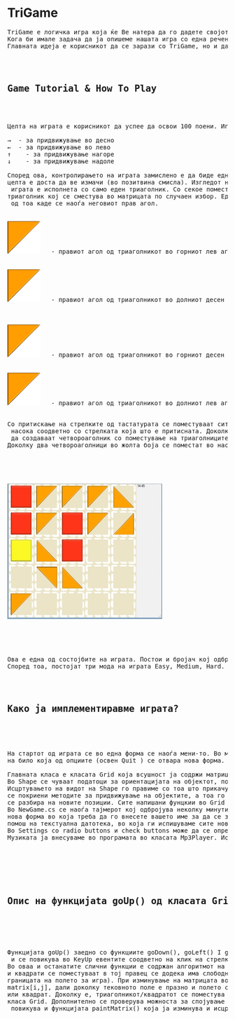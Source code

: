 <html>
<head>
<meta charset="UTF-8">
</head>

<body>

<h1><strong>TriGame</strong></h1>

<pre>
TriGame е логичка игра која ќе Ве натера да го дадете својот максимум за да победитe.
Кога би имале задача да ја опишеме нашата игра со една реченица, ова е реченицата која најдобро го прави тоа. 
Главната идеја е корисникот да се зарази со TriGame, но и да не му се дозволи лесно да победи.



<h2>Game Tutorial & How To Play</h2>


Целта на играта е корисникот да успее да освои 100 поени. Играта се игра со помош на стрелките на тастатурата:

→  - за придвижување во десно
←  - за придвижување во лево
↑    - за придвижување нагоре
↓    - за придвижување надоле

Според ова, контролирањето на играта замислено е да биде едноставно, но нејзината логика иако наизглед едноставна,
целта е доста да ве измачи (во позитвина смисла). Изгледот на играта е составен од матрица 5x5, која на стартот од
 играта е исполнета со само еден триаголник. Со секое поместување на триаголникот низ матрицата, се создава нов 
триаголник кој се сместува во матрицата по случаен избор. Еден триаголник може да се најде во 4 позиции во зависност
 од тоа каде се наоѓа неговиот прав агол.


<img src="https://raw.githubusercontent.com/Gago993/TriGame/master/MenuButton/Resources/t1.png"/>   - правиот агол од триаголникот во горниот лев агол од квадратчето


<img src="https://raw.githubusercontent.com/Gago993/TriGame/master/MenuButton/Resources/t1.png"/>   - правиот агол од триаголникот во долниот десен агол од квадратчето  
 


<img src="https://raw.githubusercontent.com/Gago993/TriGame/master/MenuButton/Resources/t1.png"/>   - правиот агол од триаголникот во горниот десен агол од квадратчето


<img src="https://raw.githubusercontent.com/Gago993/TriGame/master/MenuButton/Resources/t1.png"/>   - правиот агол од триаголникот во долниот лев агол од квадрачето


Со притискање на стрелките од тастатурата се поместуваат сите постоечки триаголници во празните полиња од матрицата во
 насока соодветно со стрелката која што е притисната. Доколку постојат 2 триаголници еден до друг кои се така  позиционирани
 да создаваат четвороаголник со поместување на триаголниците еден кон друг се создава четвороаголник во жолта боја. 
Доколку два четвороаголници во жолта боја се поместат во насока еден кон друг се создава црвен четвороаголник. 





<img src="https://raw.githubusercontent.com/Gago993/TriGame/master/MenuButton/Resources/gameImage.jpg"/>





Ова е една од состојбите на играта. Постои и бројач кој одбројува и тоа во зависност од претходно избраната тежина од Settings.
Според тоа, постојат три мода на играта Easy, Medium, Hard.



<h2>Како ја имплементиравме играта?</h2>



На стартот од играта се во една форма се наоѓа мени-то. Во менито има 4 опции, New Game, Rankings, Settings и Quit. Со кликање
на било која од опциите (освен Quit ) се отвара нова форма. Тоа значи дека работиме со повеќе различни форми. 

Главната класа е класата Grid која всушност ја содржи матрицата на играта, матрица од објекти од класата Shape. 
Во Shape се чуваат податоци за ориентацијата на објектот, поточно за каков триаголник/коцка станува збор. 
Исцртувањето на видот на Shape го правиме со тоа што прикачуваме нови слики од Resourses. Во Grid класата 
се покриени методите за придвижување на објектите, а тоа го правиме со повторно исцртување на сите објекти на матрицата, 
се разбира на новите позиции. Сите напишани фунцкии во Grid класата, се повикуваат во кодот на формата NewGame. 	
Во NewGame.cs се наоѓа тајмерот кој одбројува неколку минути. Кога ќе дојде до 0, играта е завршена и автоматски се отвара 
нова форма во која треба да го внесете вашето име за да се зачува резултатот. Зачувувањето на резултатите го правиме со 
помош на текстуална датотека, во која ги испишуваме сите нововнесени резултати и ги прикажуваме кога ќе се отвори формата Rankings. 
Во Settings со radio buttons и check buttons може да се определи модот на играта, како и тоа дали сакаме да има музика или не. 
Музиката ја внесуваме во програмата во класата Mp3Player. Исто така има можност и за промена на песната.






<h2>Опис на функциjata goUp() од класата Grid</h2>




Функцијата goUp() заедно со функциите goDown(), goLeft() I goRight() се главните функции во играта. Оваа функција е дел од класата Grid.cs
 и се повикува во KeyUp евентите соодветно на клик на стрелките при играње. Оваа функција ја изминува матрицата од објекти Shape. 
Во оваа и останатите слични функции е содржан алгоритмот на играта – при придвижување со стрелките во некој правец сите триаголници 
и квадрати се поместуваат в тој правец се додека има слободни полиња ( застануваат кога ќе наидат на друг триаголник/квадрат или на 
границата на полето за игра). При изминување на матрицата во оваа функција се проверува со if – услови за секое поле од  матрицата 
matrix[i,j], дали доколку тековното поле е празно и полето сто се наоѓа под него на матрицата (иста колона, нов ред) е триаголник 
или квадрат. Доколку е, триаголникот/квадратот се поместува нагоре за една позиција – се менува изгледот на матрицата во основната 
класа Grid. Дополнително се проверува можноста за спојување (join) на два триаголници или два жолти квадрати. Во оваа функција се
 повикува и функцијата paintMatrix() која ја изминува и исцртува матрицата.


</pre>

</body>
</html>
